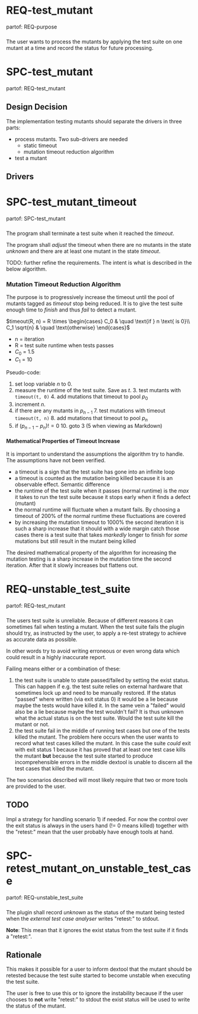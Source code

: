 # REQ-test_mutant
partof: REQ-purpose
###

The user wants to process the mutants by applying the test suite on one mutant at a time and record the status for future processing.

# SPC-test_mutant
partof: REQ-test_mutant
###

## Design Decision

The implementation testing mutants should separate the drivers in three parts:
 * process mutants. Two sub-drivers are needed
     * static timeout
     * mutation timeout reduction algorithm
 * test a mutant

## Drivers

# SPC-test_mutant_timeout
partof: SPC-test_mutant
###

The program shall terminate a test suite when it reached the *timeout*.

The program shall *adjust* the timeout when there are no mutants in the state *unknown* and there are at least one mutant in the state *timeout*.

TODO: further refine the requirements. The intent is what is described in the below algorithm.

### Mutation Timeout Reduction Algorithm

The purpose is to progressively increase the timeout until the pool of mutants tagged as *timeout* stop being reduced.
It is to give the test suite enough time to *finish* and thus *fail* to detect a mutant.

$timeout(R, n) = R \times
\begin{cases}
    C_0 & \quad \text{if } n \text{ is 0}\\
    C_1 \sqrt{n} & \quad \text{otherwise}
\end{cases}$
 * n = iteration
 * R = test suite runtime when tests passes
 * $C_0$ = 1.5
 * $C_1$ = 10

Pseudo-code:
 1. set loop variable *n* to 0.
 2. measure the runtime of the test suite. Save as *t*.
     3. test mutants with `timeout(t, 0)`
     4. add mutations that timeout to pool $p_0$
 5. increment *n*.
 6. if there are any mutants in $p_{n-1}$
     7. test mutations with timeout `timeout(t, n)`
     8. add mutations that timeout to pool $p_n$
 9. if $(p_{n-1} - p_n) != 0$
     10. goto 3 (5 when viewing as Markdown)

#### Mathematical Properties of Timeout Increase

It is important to understand the assumptions the algorithm try to handle. The assumptions have not been verified.
 * a timeout is a sign that the test suite has gone into an infinite loop
 * a timeout is counted as the mutation being killed because it is an observable effect. Semantic difference
 * the runtime of the test suite when it passes (normal runtime) is the *max* it takes to run the test suite because it stops early when it finds a defect (mutant)
 * the normal runtime will fluctuate when a mutant fails. By choosing a timeout of 200% of the normal runtime these fluctuations are covered
 * by increasing the mutation timeout to 1000% the second iteration it is such a sharp increase that it should with a wide margin catch those cases there is a test suite that takes *markedly* longer to finish for *some* mutations but still result in the mutant being killed

The desired mathematical property of the algorithm for increasing the mutation testing is a sharp increase in the mutation time the second iteration. After that it slowly increases but flattens out.

# REQ-unstable_test_suite
partof: REQ-test_mutant
###

The users test suite is unreliable. Because of different reasons it can sometimes fail when testing a mutant. When the test suite fails the plugin should try, as instructed by the user, to apply a re-test strategy to achieve as accurate data as possible.

In other words try to avoid writing erroneous or even wrong data which could result in a highly inaccurate report.

Failing means either or a combination of these:
1. the test suite is unable to state passed/failed by setting the exist status. This can happen if e.g. the test suite relies on external hardware that sometimes lock up and need to be manually restored. If the status "passed" where written (via exit status 0) it would be a lie because maybe the tests would have killed it. In the same vein a "failed" would also be a lie because maybe the test wouldn't fail? It is thus unknown what the actual status is on the test suite. Would the test suite kill the mutant or not.
2. the test suite fail in the middle of running test cases but one of the tests killed the mutant. The problem here occurs when the user wants to record what test cases killed the mutant. In this case the suite *could* exit with exit status 1 because it has proved that at least one test case kills the mutant **but** because the test suite started to produce incomprehensible errors in the middle dextool is unable to discern all the test cases that killed the mutant.

The two scenarios described will most likely require that two or more tools are provided to the user.

## TODO

Impl a strategy for handling scenario 1) if needed. For now the control over the exit status is always in the users hand (!= 0 means killed) together with the "retest:" mean that the user probably have enough tools at hand.

# SPC-retest_mutant_on_unstable_test_case
partof: REQ-unstable_test_suite
###

The plugin shall record *unknown* as the status of the mutant being tested when the *external test case analyser* writes "retest:" to stdout.

**Note**: This mean that it ignores the exist status from the test suite if it finds a "retest:".

## Rationale

This makes it possible for a user to inform dextool that the mutant should be retested because the test suite started to become unstable when executing the test suite.

The user is free to use this or to ignore the instability because if the user chooses to **not** write "retest:" to stdout the exist status will be used to write the status of the mutant.

